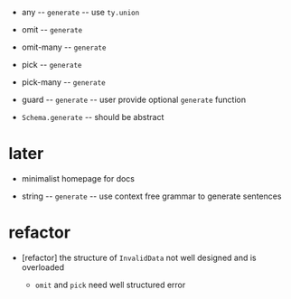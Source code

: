 - any -- `generate` -- use `ty.union`

- omit -- `generate`
- omit-many -- `generate`

- pick -- `generate`
- pick-many -- `generate`

- guard -- `generate` -- user provide optional `generate` function

- `Schema.generate` -- should be abstract

# later

- minimalist homepage for docs

- string -- `generate` -- use context free grammar to generate sentences

# refactor

- [refactor] the structure of `InvalidData` not well designed and is overloaded

  - `omit` and `pick` need well structured error
